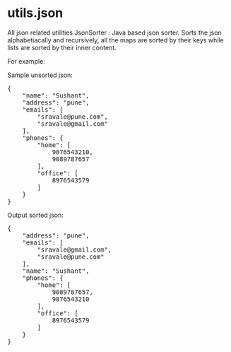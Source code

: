 # utils.json
All json related utilities
JsonSorter : Java based json sorter. Sorts the json alphabetiacally and recursively, all the maps are sorted by their keys while lists are sorted by their inner content.

For example:

Sample unsorted json:
<pre>
{
    "name": "Sushant", 
    "address": "pune", 
    "emails": [
        "sravale@pune.com", 
        "sravale@gmail.com"
    ], 
    "phones": {
        "home": [
            9876543210, 
            9089787657
        ], 
        "office": [
            8976543579
        ]
    }
}
</pre>

Output sorted json:
<pre>
{
    "address": "pune",
    "emails": [
        "sravale@gmail.com",
        "sravale@pune.com"
    ],
    "name": "Sushant",
    "phones": {
        "home": [
            9089787657,
            9876543210
        ],
        "office": [
            8976543579
        ]
    }
}
</pre>
